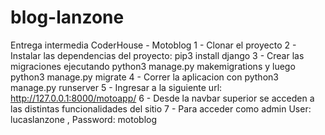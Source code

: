 # blog-lanzone
Entrega intermedia CoderHouse - Motoblog
1 - Clonar el proyecto
2 - Instalar las dependencias del proyecto: pip3 install django
3 - Crear las migraciones ejecutando python3 manage.py makemigrations y luego python3 manage.py migrate
4 - Correr la aplicacion con python3 manage.py runserver
5 - Ingresar a la siguiente url: http://127.0.0.1:8000/motoapp/
6 - Desde la navbar superior se acceden a las distintas funcionalidades del sitio
7 - Para acceder como admin User: lucaslanzone , Password: motoblog
